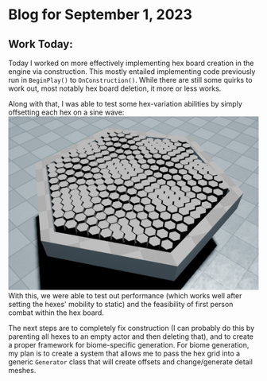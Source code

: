 # Blog for September 1, 2023
## Work Today:
Today I worked on more effectively implementing hex board creation in the engine via construction.
This mostly entailed implementing code previously run in `BeginPlay()` to `OnConstruction()`.
While there are still some quirks to work out, most notably hex board deletion, it more or less works.

Along with that, I was able to test some hex-variation abilities by simply offsetting each hex on a sine wave:
![Sine Hexes](images/Screenshot%202023-09-01%20at%2010.42.52%20AM.png)
With this, we were able to test out performance (which works well after setting the hexes' mobility to static) 
and the feasibility of first person combat within the hex board. 

The next steps are to completely fix construction (I can probably do this by parenting all hexes to an empty actor and then deleting that),
and to create a proper framework for biome-specific generation.
For biome generation, my plan is to create a system that allows me to pass the hex grid into a generic `Generator` class
that will create offsets and change/generate detail meshes.